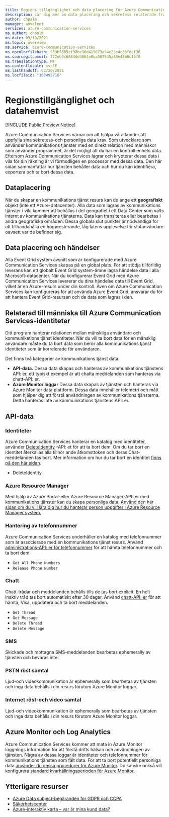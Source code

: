 ```yaml
---
title: Regions tillgänglighet och data placering för Azure Communication Services
description: Lär dig mer om data placering och sekretess relaterade frågor om Azure Communication Services
author: chpalm
manager: anvalent
services: azure-communication-services
ms.author: chpalm
ms.date: 03/10/2021
ms.topic: overview
ms.service: azure-communication-services
ms.openlocfilehash: 933b5605cf38be90d419673a94e23e4c36f0ef36
ms.sourcegitcommit: 772eb9c6684dd4864e0ba507945a83e48b8c16f0
ms.translationtype: MT
ms.contentlocale: sv-SE
ms.lasthandoff: 03/20/2021
ms.locfileid: "103495716"
---
```

# <a name="region-availability-and-data-residency"></a>Regionstillgänglighet och datahemvist

[!INCLUDE [Public Preview Notice](../includes/public-preview-include.md)]

Azure Communication Services värnar om att hjälpa våra kunder att uppfylla sina sekretess-och personliga data krav. Som utvecklare som använder kommunikations tjänster med en direkt relation med människor som använder programmet, är det möjligt att du har en kontroll enhets data. Eftersom Azure Communication Services lagrar och krypterar dessa data i vila för din räkning är vi förmodligen en processor med dessa data. Den här sidan sammanfattar hur tjänsten behåller data och hur du kan identifiera, exportera och ta bort dessa data.

## <a name="data-residency"></a>Dataplacering

När du skapar en kommunikations tjänst resurs kan du ange ett **geografiskt** objekt (inte ett Azure-datacenter). Alla data som lagras av kommunikations tjänster i vila kommer att behållas i det geografiet i ett Data Center som valts internt av kommunikations tjänsterna. Data kan transiteras eller bearbetas i andra geografiska områden. Dessa globala slut punkter är nödvändiga för att tillhandahålla en högpresterande, låg latens upplevelse för slutanvändare oavsett var de befinner sig.

## <a name="data-residency-and-events"></a>Data placering och händelser

Alla Event Grid system avsnitt som är konfigurerade med Azure Communication Services skapas på en global plats. För att stödja tillförlitlig leverans kan ett globalt Event Grid system-ämne lagra händelse data i alla Microsoft-datacenter. När du konfigurerar Event Grid med Azure Communication Services levererar du dina händelse data till Event Grid, vilket är en Azure-resurs under din kontroll. Även om Azure Communication Services kan konfigureras för att använda Azure Event Grid, ansvarar du för att hantera Event Grid-resursen och de data som lagras i den.

## <a name="relating-humans-to-azure-communication-services-identities"></a>Relaterad till människa till Azure Communication Services-identiteter

Ditt program hanterar relationen mellan mänskliga användare och kommunikations tjänst identiteter. När du vill ta bort data för en mänsklig användare måste du ta bort data som berör alla kommunikations tjänst identiteter som är korrelerade för användaren.

Det finns två kategorier av kommunikations tjänst data:
- **API-data.** Dessa data skapas och hanteras av kommunikations tjänstens API: er, ett typiskt exempel är att chatta meddelanden som hanteras via chatt-API: er.
- **Azure Monitor loggar** Dessa data skapas av tjänsten och hanteras via Azure Monitor data plattform. Dessa data innehåller telemetri och mått som hjälper dig att förstå användningen av kommunikations tjänsterna. Detta hanteras inte av kommunikations tjänstens API: er.

## <a name="api-data"></a>API-data

### <a name="identities"></a>Identiteter

Azure Communication Services hanterar en katalog med identiteter, använder [DeleteIdentity](/rest/api/communication/communicationidentity/delete) -API: et för att ta bort dem. Om du tar bort en identitet återkallas alla tillhör ande åtkomsttoken och deras Chat-meddelanden tas bort. Mer information om hur du tar bort en identitet [finns på den här sidan](../quickstarts/access-tokens.md).

- DeleteIdentity

### <a name="azure-resource-manager"></a>Azure Resource Manager

Med hjälp av Azure Portal-eller Azure Resource Manager-API: er med kommunikations tjänster kan du skapa personliga data. [Använd den här sidan om du vill lära dig hur du hanterar person uppgifter i Azure Resource Manager system.](../../azure-resource-manager/management/resource-manager-personal-data.md)

### <a name="telephone-number-management"></a>Hantering av telefonnummer

Azure Communication Services underhåller en katalog med telefonnummer som är associerade med en kommunikations tjänst resurs. Använd [administrations-API: er för telefonnummer](/rest/api/communication/phonenumberadministration) för att hämta telefonnummer och ta bort dem:

- `Get All Phone Numbers`
- `Release Phone Number`

### <a name="chat"></a>Chatt

Chatt-trådar och meddelanden behålls tills de tas bort explicit. En helt inaktiv tråd tas bort automatiskt efter 30 dagar. Använd [chatt-API: er](/rest/api/communication/chat/chatthread) för att hämta, Visa, uppdatera och ta bort meddelanden.

- `Get Thread`
- `Get Message`
- `Delete Thread`
- `Delete Message`

### <a name="sms"></a>SMS

Skickade och mottagna SMS-meddelanden bearbetas ephemerally av tjänsten och bevaras inte.

### <a name="pstn-voice-calling"></a>PSTN röst samtal

Ljud-och videokommunikation är ephemerally som bearbetas av tjänsten och inga data behålls i din resurs förutom Azure Monitor loggar.

### <a name="internet-voice-and-video-calling"></a>Internet röst-och video samtal

Ljud-och videokommunikation är ephemerally som bearbetas av tjänsten och inga data behålls i din resurs förutom Azure Monitor loggar.

## <a name="azure-monitor-and-log-analytics"></a>Azure Monitor och Log Analytics

Azure Communication Services kommer att mata in Azure Monitor loggnings information för att förstå drifts hälsan och användningen av tjänsten. Några av dessa loggar är identiteter och telefonnummer för kommunikations tjänsten som fält data. För att ta bort potentiellt personliga data [använder du dessa procedurer för Azure Monitor](../../azure-monitor/logs/personal-data-mgmt.md). Du kanske också vill konfigurera [standard kvarhållningsperioden för Azure Monitor](../../azure-monitor/logs/manage-cost-storage.md).

## <a name="additional-resources"></a>Ytterligare resurser

- [Azure Data subject-begäranden för GDPR och CCPA](/microsoft-365/compliance/gdpr-dsr-azure)
- [Säkerhetscenter](https://www.microsoft.com/trust-center/privacy/data-location)
- [Azure-interaktiv karta – var är mina kund data?](https://azuredatacentermap.azurewebsites.net/)
